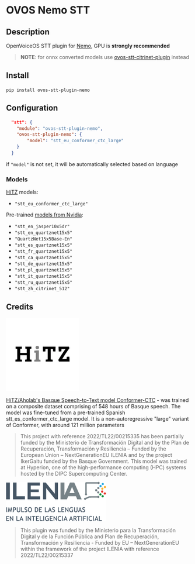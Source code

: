 # OVOS Nemo STT


## Description

OpenVoiceOS STT plugin for [Nemo](https://docs.nvidia.com/nemo-framework/user-guide/latest/nemotoolkit/asr/models.html), GPU is **strongly recommended**

> **NOTE**: for onnx converted models use [ovos-stt-citrinet-plugin](https://github.com/OpenVoiceOS/ovos-stt-plugin-citrinet) instead

## Install

`pip install ovos-stt-plugin-nemo`

## Configuration

```json
  "stt": {
    "module": "ovos-stt-plugin-nemo",
    "ovos-stt-plugin-nemo": {
        "model": "stt_eu_conformer_ctc_large"
    }
  }
```
if `"model"` is not set, it will be automatically selected based on language

### Models

[HiTZ](https://huggingface.co/HiTZ) models:
- `"stt_eu_conformer_ctc_large"`

Pre-trained [models from Nvidia](https://ngc.nvidia.com/catalog/models/nvidia:nemospeechmodels):
- `"stt_en_jasper10x5dr"`
- `"stt_en_quartznet15x5"`
- `"QuartzNet15x5Base-En"`
- `"stt_es_quartznet15x5"`
- `"stt_fr_quartznet15x5"`
- `"stt_ca_quartznet15x5"`
- `"stt_de_quartznet15x5"`
- `"stt_pl_quartznet15x5"`
- `"stt_it_quartznet15x5"`
- `"stt_ru_quartznet15x5"`
- `"stt_zh_citrinet_512"`


## Credits
![img_1.png](img_1.png)

[HiTZ/Aholab's Basque Speech-to-Text model Conformer-CTC](https://huggingface.co/HiTZ/stt_eu_conformer_ctc_large) - was trained on a composite dataset comprising of 548 hours of Basque speech. The model was fine-tuned from a pre-trained Spanish stt_es_conformer_ctc_large model. It is a non-autoregressive "large" variant of Conformer, with around 121 million parameters

> This project with reference 2022/TL22/00215335 has been partially funded by the Ministerio de Transformación Digital and by the Plan de Recuperación, Transformación y Resiliencia – Funded by the European Union – NextGenerationEU ILENIA and by the project IkerGaitu funded by the Basque Government. This model was trained at Hyperion, one of the high-performance computing (HPC) systems hosted by the DIPC Supercomputing Center.

![img.png](img.png)
> This plugin was funded by the Ministerio para la Transformación Digital y de la Función Pública and Plan de Recuperación, Transformación y Resiliencia - Funded by EU – NextGenerationEU within the framework of the project ILENIA with reference 2022/TL22/00215337
